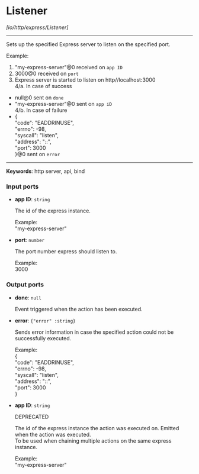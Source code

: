 # Listener

_[io/http/express/Listener]_

---

Sets up the specified Express server to listen on the specified port.  
  
Example:  
1. "my-express-server"@0 received on `app ID`  
2. 3000@0 received on `port`  
3. Express server is started to listen on http//localhost:3000  
4/a. In case of success  
-  null@0 sent on `done`  
- "my-express-server"@0 sent on `app iD`  
4/b. In case of failure  
-  {  
  "code": "EADDRINUSE",  
  "errno": -98,  
  "syscall": "listen",  
  "address": "::",  
  "port": 3000  
}@0 sent on `error`  
  

---

__Keywords__: http server, api, bind

### Input ports

* __app ID__: ` string `


    The id of the express instance.  
      
    Example:   
    "my-express-server"  


* __port__: ` number `


    The port number express should listen to.  
      
    Example:   
    3000  

### Output ports

* __done__: ` null `


    Event triggered when the action has been executed.  


* __error__: ` {"error" :string} `


    Sends error information in case the specified action could not be successfully executed.  
      
    Example:  
    {  
      "code": "EADDRINUSE",  
      "errno": -98,  
      "syscall": "listen",  
      "address": "::",  
      "port": 3000  
    }  


* __app ID__: ` string `


    DEPRECATED  
      
    The id of the express instance the action was executed on. Emitted when the action was executed.  
    To be used when chaining multiple actions on the same express instance.  
      
    Example:   
    "my-express-server"  

